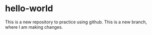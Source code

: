 # hello-world
This is a new repository to practice using github.
This is a new branch, where I am making changes.
